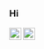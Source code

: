 ### Hi
<a href="https://twitter.com/tmgbiswadp">
  <img align="left" alt="Bishwadeep Tamang | Twitter" width="22px" src="https://raw.githubusercontent.com/peterthehan/peterthehan/master/assets/twitter.svg" />
</a>
<a href="https://www.linkedin.com/in/tmgbiswadp/">
  <img align="left" alt="Bishwadeep Linkedin" width="22px" src="https://raw.githubusercontent.com/peterthehan/peterthehan/master/assets/linkedin.svg" />
</a>
